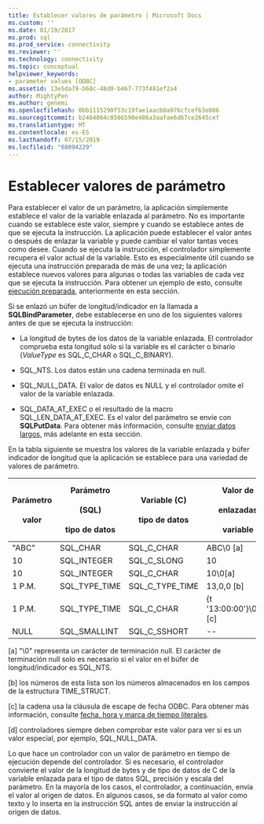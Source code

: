 ```yaml
---
title: Establecer valores de parámetro | Microsoft Docs
ms.custom: ''
ms.date: 01/19/2017
ms.prod: sql
ms.prod_service: connectivity
ms.reviewer: ''
ms.technology: connectivity
ms.topic: conceptual
helpviewer_keywords:
- parameter values [ODBC]
ms.assetid: 13e5da79-b60c-48d0-b467-773f481ef2a4
author: MightyPen
ms.author: genemi
ms.openlocfilehash: 0bb1115290f53c19fae1aacb0a976cfcef63e086
ms.sourcegitcommit: b2464064c0566590e486a3aafae6d67ce2645cef
ms.translationtype: MT
ms.contentlocale: es-ES
ms.lasthandoff: 07/15/2019
ms.locfileid: "68094229"
---
```

# <a name="setting-parameter-values"></a>Establecer valores de parámetro
Para establecer el valor de un parámetro, la aplicación simplemente establece el valor de la variable enlazada al parámetro. No es importante cuando se establece este valor, siempre y cuando se establece antes de que se ejecuta la instrucción. La aplicación puede establecer el valor antes o después de enlazar la variable y puede cambiar el valor tantas veces como desee. Cuando se ejecuta la instrucción, el controlador simplemente recupera el valor actual de la variable. Esto es especialmente útil cuando se ejecuta una instrucción preparada de más de una vez; la aplicación establece nuevos valores para algunas o todas las variables de cada vez que se ejecuta la instrucción. Para obtener un ejemplo de esto, consulte [ejecución preparada](../../../odbc/reference/develop-app/prepared-execution-odbc.md), anteriormente en esta sección.  
  
 Si se enlazó un búfer de longitud/indicador en la llamada a **SQLBindParameter**, debe establecerse en uno de los siguientes valores antes de que se ejecuta la instrucción:  
  
-   La longitud de bytes de los datos de la variable enlazada. El controlador comprueba esta longitud sólo si la variable es el carácter o binario (*ValueType* es SQL_C_CHAR o SQL_C_BINARY).  
  
-   SQL_NTS. Los datos están una cadena terminada en null.  
  
-   SQL_NULL_DATA. El valor de datos es NULL y el controlador omite el valor de la variable enlazada.  
  
-   SQL_DATA_AT_EXEC o el resultado de la macro SQL_LEN_DATA_AT_EXEC. Es el valor del parámetro se envíe con **SQLPutData**. Para obtener más información, consulte [enviar datos largos](../../../odbc/reference/develop-app/sending-long-data.md), más adelante en esta sección.  
  
 En la tabla siguiente se muestra los valores de la variable enlazada y búfer indicador de longitud que la aplicación se establece para una variedad de valores de parámetro.  
  
|Parámetro<br /><br /> valor|Parámetro<br /><br /> (SQL)<br /><br /> tipo de datos|Variable (C)<br /><br /> tipo de datos|Valor de<br /><br /> enlazadas<br /><br /> variable|Valor de<br /><br /> indicador de longitud<br /><br /> búferes [d]|  
|-------------------------|-----------------------------------------|----------------------------------|-------------------------------------|----------------------------------------------------|  
|"ABC"|SQL_CHAR|SQL_C_CHAR|ABC\0 [a]|SQL_NTS o 3|  
|10|SQL_INTEGER|SQL_C_SLONG|10|--|  
|10|SQL_INTEGER|SQL_C_CHAR|10\0[a]|SQL_NTS o 2|  
|1 P.M.|SQL_TYPE_TIME|SQL_C_TYPE_TIME|13,0,0 [b]|--|  
|1 P.M.|SQL_TYPE_TIME|SQL_C_CHAR|{t '13:00:00'}\0[a], [c]|SQL_NTS o 14|  
|NULL|SQL_SMALLINT|SQL_C_SSHORT|--|SQL_NULL_DATA|  
  
 [a] "\0" representa un carácter de terminación null. El carácter de terminación null solo es necesario si el valor en el búfer de longitud/indicador es SQL_NTS.  
  
 [b] los números de esta lista son los números almacenados en los campos de la estructura TIME_STRUCT.  
  
 [c] la cadena usa la cláusula de escape de fecha ODBC. Para obtener más información, consulte [fecha, hora y marca de tiempo literales](../../../odbc/reference/develop-app/date-time-and-timestamp-literals.md).  
  
 [d] controladores siempre deben comprobar este valor para ver si es un valor especial, por ejemplo, SQL_NULL_DATA.  
  
 Lo que hace un controlador con un valor de parámetro en tiempo de ejecución depende del controlador. Si es necesario, el controlador convierte el valor de la longitud de bytes y de tipo de datos de C de la variable enlazada para el tipo de datos SQL, precisión y escala del parámetro. En la mayoría de los casos, el controlador, a continuación, envía el valor al origen de datos. En algunos casos, se da formato al valor como texto y lo inserta en la instrucción SQL antes de enviar la instrucción al origen de datos.
